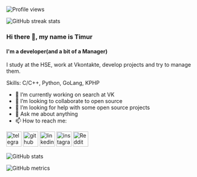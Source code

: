 ![Profile views](https://gpvc.arturio.dev/timurvankov) 

![GitHub streak stats](https://github-readme-streak-stats.herokuapp.com/?user=timurvankov)  

### Hi there 👋, my name is Timur
#### I'm a developer(and a bit of a Manager)
I study at the HSE, work at Vkontakte, develop projects and try to manage them.

Skills: C/C++, Python, GoLang, KPHP

- 🔭 I’m currently working on search at VK 
- 👯 I’m looking to collaborate to open source 
- 🤔 I’m looking for help with some open source projects 
- 💬 Ask me about anything 
- 📫 How to reach me:

[<img src='https://www.flaticon.com/svg/static/icons/svg/2111/2111708.svg' alt='telegram' height='40'>](https://t.me/team_mur)  [<img src='https://cdn.jsdelivr.net/npm/simple-icons@3.0.1/icons/github.svg' alt='github' height='40'>](https://github.com/timurvankov)  [<img src='https://cdn.jsdelivr.net/npm/simple-icons@3.0.1/icons/linkedin.svg' alt='linkedin' height='40'>](https://www.linkedin.com/in/timur-vankov-4249b81a4/)  [<img src='https://cdn.jsdelivr.net/npm/simple-icons@3.0.1/icons/instagram.svg' alt='instagram' height='40'>](https://www.instagram.com/team.mur/)  [<img src='https://cdn.jsdelivr.net/npm/simple-icons@3.0.1/icons/reddit.svg' alt='Reddit' height='40'>](https://www.reddit.com/user/timurvankov)  

![GitHub stats](https://github-readme-stats.vercel.app/api?username=timurvankov&show_icons=true)  

![GitHub metrics](https://metrics.lecoq.io/timurvankov)

